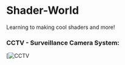 # Shader-World
Learning to making cool shaders and more!

### CCTV - Surveillance Camera System:
[![CCTV](https://drive.google.com/file/d/1hyCdTcQSCobHDfb9p11oL1WIM7IiHNUa/view?usp=sharing)

